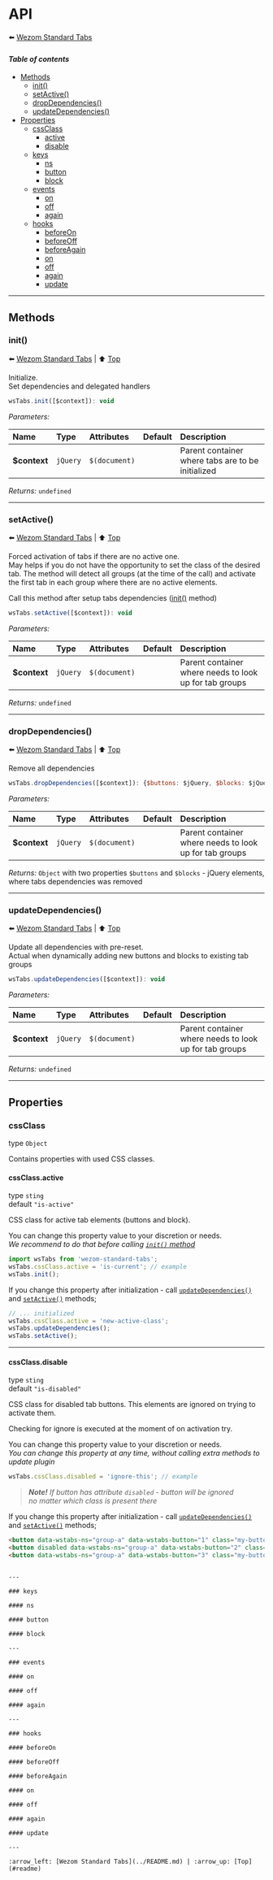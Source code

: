 # API

:arrow_left: [Wezom Standard Tabs](../README.md)

#### *Table of contents*

- [Methods](#methods)
    - [init()](#init)
    - [setActive()](#setactive)
    - [dropDependencies()](#dropdependencies)
    - [updateDependencies()](#updatedependencies)
- [Properties](#properties)
    - [cssClass](#cssclass)
        - [active](#cssclassactive)
        - [disable](#cssclassdisable)
    - [keys](#keys)
        - [ns](#keysns)
        - [button](#keysbutton)
        - [block](#keysblock)
    - [events](#events)
        - [on](#eventson)
        - [off](#eventsoff)
        - [again](#eventsagain)
    - [hooks](#hooks)
        - [beforeOn](#hooksbeforeon)
        - [beforeOff](#hooksbeforeoff)
        - [beforeAgain](#hooksbeforeagain)
        - [on](#hookson)
        - [off](#hooksoff)
        - [again](#hooksagain)
        - [update](#hooksupdate)

---

## Methods

### init()

:arrow_left: [Wezom Standard Tabs](../README.md) | :arrow_up: [Top](#readme)

Initialize.  
Set dependencies and delegated handlers

```js
wsTabs.init([$context]): void
```

_Parameters:_

| Name | Type | Attributes | Default | Description |
| :--- | :--- | :--------- | :------ | :---------- |
| **$context**  | `jQuery` |  `$(document)` |     | Parent container where tabs are to be initialized |

_Returns:_ `undefined`

---

### setActive()

:arrow_left: [Wezom Standard Tabs](../README.md) | :arrow_up: [Top](#readme)

Forced activation of tabs if there are no active one.  
May helps if you do not have the opportunity to set the class of the desired tab. The method will detect all groups (at the time of the call) and activate the first tab in each group where there are no active elements.

Call this method after setup tabs dependencies ([init()](#init) method)


```js
wsTabs.setActive([$context]): void
```

_Parameters:_

| Name | Type | Attributes | Default | Description |
| :--- | :--- | :--------- | :------ | :---------- |
| **$context**  | `jQuery` |  `$(document)` |     | Parent container where needs to look up for tab groups |

_Returns:_ `undefined`

---

### dropDependencies()

:arrow_left: [Wezom Standard Tabs](../README.md) | :arrow_up: [Top](#readme)

Remove all dependencies

```js
wsTabs.dropDependencies([$context]): {$buttons: $jQuery, $blocks: $jQuery}
```

_Parameters:_

| Name | Type | Attributes | Default | Description |
| :--- | :--- | :--------- | :------ | :---------- |
| **$context**  | `jQuery` |  `$(document)` |     | Parent container where needs to look up for tab groups |

_Returns:_ `Object` with two properties `$buttons` and `$blocks` - jQuery elements, where tabs dependencies was removed

---

### updateDependencies()

:arrow_left: [Wezom Standard Tabs](../README.md) | :arrow_up: [Top](#readme)

Update all dependencies with pre-reset.  
Actual when dynamically adding new buttons and blocks to existing tab groups

```js
wsTabs.updateDependencies([$context]): void
```

_Parameters:_

| Name | Type | Attributes | Default | Description |
| :--- | :--- | :--------- | :------ | :---------- |
| **$context**  | `jQuery` |  `$(document)` |     | Parent container where needs to look up for tab groups |

_Returns:_ `undefined`

---


## Properties

### cssClass

type `Object`

Contains properties with used CSS classes.

#### cssClass.active

type `sting`  
default `"is-active"`

CSS class for active tab elements (buttons and block).  

You can change this property value  to your discretion or needs.  
_We recommend to do that before calling [`init()` method](#init)_

```js
import wsTabs from 'wezom-standard-tabs';
wsTabs.cssClass.active = 'is-current'; // example
wsTabs.init();
```

If you change this property after initialization - call [`updateDependencies()`](#updatedependencies) and [`setActive()`](#setactive) methods;

```js
// ... initialized
wsTabs.cssClass.active = 'new-active-class';
wsTabs.updateDependencies();
wsTabs.setActive();
```


---

#### cssClass.disable

type `sting`  
default `"is-disabled"`

CSS class for disabled tab buttons. This elements are ignored on trying to activate them.

Checking for ignore is executed at the moment of on activation try.

You can change this property value  to your discretion or needs.  
_You can change this property at any time, without calling extra methods to update plugin_

```js
wsTabs.cssClass.disabled = 'ignore-this'; // example
```

> _**Note!** If button has attribute `disabled` - button will be ignored_  
> _no matter which class is present there_ 

If you change this property after initialization - call [`updateDependencies()`](#updatedependencies) and [`setActive()`](#setactive) methods;


```html
<button data-wstabs-ns="group-a" data-wstabs-button="1" class="my-button is-active">First button</button>
<button disabled data-wstabs-ns="group-a" data-wstabs-button="2" class="my-button">Blocked button</button>
<button data-wstabs-ns="group-a" data-wstabs-button="3" class="my-button">Third button</button>
```
```

---

### keys

#### ns

#### button

#### block

---

### events

#### on

#### off

#### again

---

### hooks

#### beforeOn

#### beforeOff

#### beforeAgain

#### on

#### off

#### again

#### update

---

:arrow_left: [Wezom Standard Tabs](../README.md) | :arrow_up: [Top](#readme)
